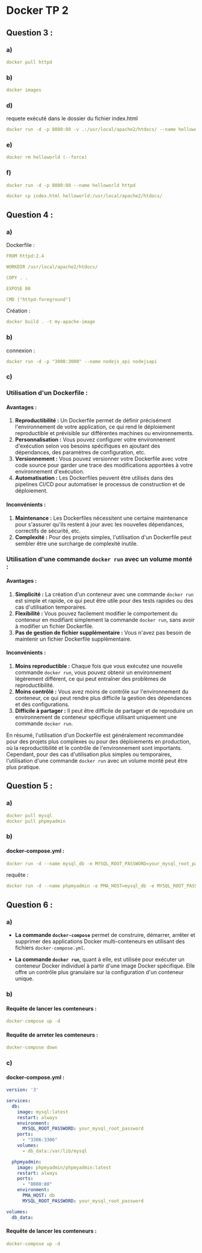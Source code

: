 
# Docker TP 2

## Question 3 :

### a)
```yaml
docker pull httpd
```

### b)
```yaml
docker images
```
### d)

requete exécuté dans le dossier du fichier index.html
```yaml
docker run -d -p 8080:80 -v .:/usr/local/apache2/htdocs/ --name helloworld httpd
```


### e)
```yaml
docker rm helloworld (--force)
```

### f)
```yaml
docker run -d -p 8080:80 --name helloworld httpd 

docker cp index.html helloworld:/usr/local/apache2/htdocs/
```


## Question 4 :

### a)

Dockerfile : 
```yaml
FROM httpd:2.4

WORKDIR /usr/local/apache2/htdocs/

COPY . .

EXPOSE 80

CMD ["httpd-foreground"]
```

Création : 
```yaml
docker build . -t my-apache-image
```

### b)
connexion :
```yaml
docker run -d -p "3000:3000" --name nodejs_api nodejsapi   
```

### c) 

### Utilisation d'un Dockerfile :

#### Avantages :

1. **Reproductibilité :** Un Dockerfile permet de définir précisément l'environnement de votre application, ce qui rend le déploiement reproductible et prévisible sur différentes machines ou environnements.
2. **Personnalisation :** Vous pouvez configurer votre environnement d'exécution selon vos besoins spécifiques en ajoutant des dépendances, des paramètres de configuration, etc.
3. **Versionnement :** Vous pouvez versionner votre Dockerfile avec votre code source pour garder une trace des modifications apportées à votre environnement d'exécution.
4. **Automatisation :** Les Dockerfiles peuvent être utilisés dans des pipelines CI/CD pour automatiser le processus de construction et de déploiement.

#### Inconvénients :

1. **Maintenance :** Les Dockerfiles nécessitent une certaine maintenance pour s'assurer qu'ils restent à jour avec les nouvelles dépendances, correctifs de sécurité, etc.
2. **Complexité :** Pour des projets simples, l'utilisation d'un Dockerfile peut sembler être une surcharge de complexité inutile.

### Utilisation d'une commande `docker run` avec un volume monté :

#### Avantages :

1. **Simplicité :** La création d'un conteneur avec une commande `docker run` est simple et rapide, ce qui peut être utile pour des tests rapides ou des cas d'utilisation temporaires.
2. **Flexibilité :** Vous pouvez facilement modifier le comportement du conteneur en modifiant simplement la commande `docker run`, sans avoir à modifier un fichier Dockerfile.
3. **Pas de gestion de fichier supplémentaire :** Vous n'avez pas besoin de maintenir un fichier Dockerfile supplémentaire.

#### Inconvénients :

1. **Moins reproductible :** Chaque fois que vous exécutez une nouvelle commande `docker run`, vous pouvez obtenir un environnement légèrement différent, ce qui peut entraîner des problèmes de reproductibilité.
2. **Moins contrôlé :** Vous avez moins de contrôle sur l'environnement du conteneur, ce qui peut rendre plus difficile la gestion des dépendances et des configurations.
3. **Difficile à partager :** Il peut être difficile de partager et de reproduire un environnement de conteneur spécifique utilisant uniquement une commande `docker run`.

En résumé, l'utilisation d'un Dockerfile est généralement recommandée pour des projets plus complexes ou pour des déploiements en production, où la reproductibilité et le contrôle de l'environnement sont importants. Cependant, pour des cas d'utilisation plus simples ou temporaires, l'utilisation d'une commande `docker run` avec un volume monté peut être plus pratique.


## Question 5 :

### a)

```yaml
docker pull mysql     
docker pull phpmyadmin
```

### b)

#### docker-compose.yml : 

```yaml
docker run -d --name mysql_db -e MYSQL_ROOT_PASSWORD=your_mysql_root_password -p 3306:3306 mysql:latest
```

requête : 
```yaml
docker run -d --name phpmyadmin -e PMA_HOST=mysql_db -e MYSQL_ROOT_PASSWORD=your_mysql_root_password -p 8080:80 phpmyadmin/phpmyadmin:latest
```

## Question 6 :

### a)

- **La commande `docker-compose`** permet de construire, démarrer, arrêter et supprimer des applications Docker multi-conteneurs en utilisant des fichiers `docker-compose.yml`.

- **La commande `docker run`**, quant à elle, est utilisée pour exécuter un conteneur Docker individuel à partir d'une image Docker spécifique. Elle offre un contrôle plus granulaire sur la configuration d'un conteneur unique.

### b)

#### Requête de lancer les comteneurs :
```yaml
docker-compose up -d
```

#### Requête de arreter les comteneurs :
```yaml
docker-compose down
```

### c)

#### docker-compose.yml :
```yaml
version: '3'

services:
  db:
    image: mysql:latest
    restart: always
    environment:
      MYSQL_ROOT_PASSWORD: your_mysql_root_password
    ports:
      - "3306:3306"
    volumes:
      - db_data:/var/lib/mysql

  phpmyadmin:
    image: phpmyadmin/phpmyadmin:latest
    restart: always
    ports:
      - "8080:80"
    environment:
      PMA_HOST: db
      MYSQL_ROOT_PASSWORD: your_mysql_root_password

volumes:
  db_data:
```

#### Requête de lancer les comteneurs :
```yaml
docker-compose up -d
```